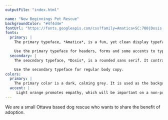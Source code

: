 ```yaml
---
outputFile: "index.html"

name: "New Beginnings Pet Rescue"
backgroundColor: "#4f4d4e"
fontUrl: "https://fonts.googleapis.com/css?family=Amatica+SC:700|Dosis:300,600"
fonts:
  primary: |
    The primary typeface, *Amatica*, is a fun, yet clean display typeface used for headers. The target demographic often prefers a sappy or extravagant style. This is shown in countless posters I have seen in the community.

    Use the primary typeface for headers, forms and some accents to typography.
  secondary: |
    The seocndary typeface, *Dosis*, is a rounded sans serif. It contrasts the bright display typeface well. It matches the clean style and colors of the site.

    Use the secondary typeface for regular body copy.
colors:
  primary: |
    The primary color is a dark, calming grey. It is used as the background color of the site.
  accent: |
     Light orange promotes empathy, which will be important on a non-profit organization. The pink accent color is used to create a sense of love, loyalty and commitment.
---
```


We are a small Ottawa based dog rescue who wants to share the benefit of adoption.
